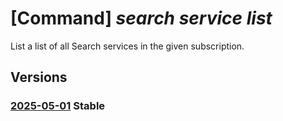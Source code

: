 # [Command] _search service list_

List a list of all Search services in the given subscription.

## Versions

### [2025-05-01](/Resources/mgmt-plane/L3N1YnNjcmlwdGlvbnMve30vcHJvdmlkZXJzL21pY3Jvc29mdC5zZWFyY2gvc2VhcmNoc2VydmljZXM=/2025-05-01.xml) **Stable**

<!-- mgmt-plane /subscriptions/{}/providers/microsoft.search/searchservices 2025-05-01 -->
<!-- mgmt-plane /subscriptions/{}/resourcegroups/{}/providers/microsoft.search/searchservices 2025-05-01 -->

